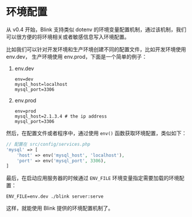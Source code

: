 环境配置
=======

从 v0.4 开始，Blink 支持类似 dotenv 的环境变量配置机制，通过该机制，我们可以很方便的将环境相关或者敏感信息写入环境配置。

比如我们可以针对开发环境和生产环境创建不同的配置文件，比如开发环境使用 env.dev， 生产环境使用 env.prod，下面是一个简单的例子：

1. env.dev

    ```
    env=dev
    mysql_host=localhost
    mysql_port=3306
    ```

2. env.prod

    ```
    env=prod
    mysql_host=2.1.3.4 # the ip address
    mysql_port=3306
    ```

然后，在配置文件或者程序中，通过使用 `env()` 函数获取环境配置，类似如下：

```php
// 配置在 src/config/services.php
'mysql' => [
    'host' => env('mysql_host', 'localhost'),
    'port' => env('mysql_port', 3306),
]
```

最后，在启动应用服务器的时候通过 `ENV_FILE` 环境变量指定需要加载的环境配置：

```
ENV_FILE=env.dev ./blink server:serve
```

这样，就能使用 Blink 提供的环境配置机制了。
